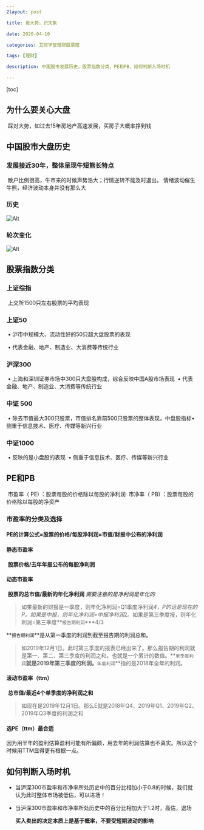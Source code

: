 ```yaml
---
2layout: post

title: 看大势，识天象

date: 2020-04-10

categories: 艾财学堂理财股票班

tags: [理财]

description: 中国股市发展历史，股票指数分类，PE和PB，如何判断入场时机

---
```


[toc]


## 为什么要关心大盘

​		踩对大势，如过去15年房地产高速发展，买房子大概率挣到钱

## 中国股市大盘历史

### 发展接近30年，整体呈现牛短熊长特点

​			散户比例很高，牛市来的时候声势浩大；行情逆转不能及时退出。
​			情绪波动催生牛熊，经济波动本身并没有那么大

### 历史

![Alt](https://user-images.githubusercontent.com/35519242/78982342-83fbad80-7b54-11ea-90a8-f771d49f98f5.png)

###  轮次变化

![Alt](https://user-images.githubusercontent.com/35519242/78982380-9a096e00-7b54-11ea-8077-4c4395c0e99c.png)



## 股票指数分类
### 上证综指
​		上交所1500只左右股票的平均表现

### 上证50 

​		• 沪市中规模大、流动性好的50只超大盘股票的表现

​		• 代表金融、地产、制造业、大消费等传统行业

### 沪深300 

​		• 上海和深圳证券市场中300只大盘股构成，综合反映中国A股市场表现
​		• 代表金融、地产、制造业、大消费等传统行业
### 中证 500 
​		• 除去市值最大300只股票，市值排名靠前500只股票的整体表现，中盘股指标
​		• 侧重于信息技术、医疗、传媒等新兴行业
### 中证1000 
​		• 反映的是小盘股的表现
​		• 侧重于信息技术、医疗、传媒等新兴行业
## PE和PB 
​		市盈率（ PE) ：股票每股的价格除以每股的净利润
​		市净率（ PB) ：股票每股的价格除以每股的净资产

###  市盈率的分类及选择
#### PE的计算公式=股票的价格/每股净利润=市值/财报中公布的净利润

#### 静态市盈率

​		**股票价格/去年年报公布的每股净利润**

#### 动态市盈率

​		**股票的总市值/最新的年化净利润** 
​		*需要注意的是净利润是年化的*

> 如果最新的财报是一季度，则年化净利润=Q1季度净利润*4，P的话是现在的P。如果是中报，则年化净利润=中报净利润*2。如果是第三季度报，则年化利润=第三季度**`报告期利润`***4/3

​	**`报告期利润`**是从第一季度的利润到截至报告期的利润总和。

> 如2019年12月1日。此时第三季度的报表已经出来了。那么报告期的利润就是第一、第二、第三季度的利润之和。也就是一个累计的数值。**`单季度利润`**就是2019年第三季度的利润。**`年度利润`**指的是2018年全年的利润。

#### 滚动市盈率（ttm）

​		**总市值/最近4个单季度的净利润之和**

> 如现在是2019年12月1日。那么E就是2018年Q4、2019年Q1、2019年Q2、2019年Q3季度的利润之和

#### 选PE（ttm）最合适 

因为用半年的盈利估算盈利可能有所偏颇，用去年的利润估算也不真实。所以这个时候用TTM显得更有根据一点。

## 如何判断入场时机

- 当沪深300市盈率和市净率所处历史中的百分比相加小于0.8的时候，我们就认为此时整体市场被低估，可以进场！

- 当沪深300市盈率和市净率所处历史中的百分比相加大于1.2时，高估，退场

  **买入卖出的决定本质上是基于概率，不要受短期波动的影响**